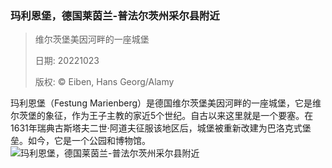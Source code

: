 ### 玛利恩堡，德国莱茵兰-普法尔茨州采尔县附近
> 维尔茨堡美因河畔的一座城堡> > 日期: 20221023> > 版权: © Eiben, Hans Georg/Alamy
   
 玛利恩堡（Festung Marienberg）是德国维尔茨堡美因河畔的一座城堡，它是维尔茨堡的象征，作为王子主教的家近5个世纪。自古以来这里就是一个要塞。在1631年瑞典古斯塔夫二世·阿道夫征服该地区后，城堡被重新改建为巴洛克式堡垒。如今，它是一个公园和博物馆。
![玛利恩堡，德国莱茵兰-普法尔茨州采尔县附近](https://s.cn.bing.net/th?id=OHR.MarienburgZell_ZH-CN4562312386_1920x1080.jpg&rf=LaDigue_1920x1080.jpg)